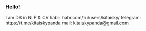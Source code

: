 ### Hello!
I am DS in NLP & CV
habr: habr.com/ru/users/kitaisky/
telegram: https://t.me/kitaiskypanda
mail: kitaiskypanda@gmail.com
